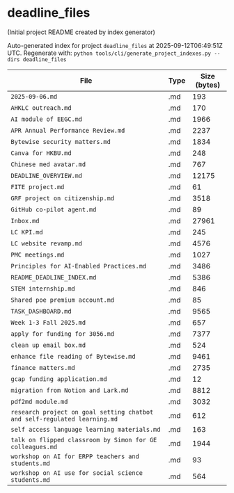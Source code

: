 # deadline_files

(Initial project README created by index generator)


<!-- AUTO_PROJECT_INDEX:START -->
Auto-generated index for project `deadline_files` at 2025-09-12T06:49:51Z UTC.
Regenerate with: `python tools/cli/generate_project_indexes.py --dirs deadline_files`

| File | Type | Size (bytes) |
|------|------|-------------|
| `2025-09-06.md` | .md | 193 |
| `AHKLC outreach.md` | .md | 170 |
| `AI module of EEGC.md` | .md | 1966 |
| `APR Annual Performance Review.md` | .md | 2237 |
| `Bytewise security matters.md` | .md | 1834 |
| `Canva for HKBU.md` | .md | 248 |
| `Chinese med avatar.md` | .md | 767 |
| `DEADLINE_OVERVIEW.md` | .md | 12175 |
| `FITE project.md` | .md | 61 |
| `GRF project on citizenship.md` | .md | 3518 |
| `GitHub co-pilot agent.md` | .md | 89 |
| `Inbox.md` | .md | 27961 |
| `LC KPI.md` | .md | 245 |
| `LC website revamp.md` | .md | 4576 |
| `PMC meetings.md` | .md | 1027 |
| `Principles for AI-Enabled Practices.md` | .md | 3486 |
| `README_DEADLINE_INDEX.md` | .md | 5386 |
| `STEM internship.md` | .md | 846 |
| `Shared poe premium account.md` | .md | 85 |
| `TASK_DASHBOARD.md` | .md | 9565 |
| `Week 1-3 Fall 2025.md` | .md | 657 |
| `apply for funding for 3056.md` | .md | 7377 |
| `clean up email box.md` | .md | 524 |
| `enhance file reading of Bytewise.md` | .md | 9461 |
| `finance matters.md` | .md | 2735 |
| `gcap funding application.md` | .md | 12 |
| `migration from Notion and Lark.md` | .md | 8812 |
| `pdf2md module.md` | .md | 3032 |
| `research project on goal setting chatbot and self-regulated learning.md` | .md | 612 |
| `self access language learning materials.md` | .md | 163 |
| `talk on flipped classroom by Simon for GE colleagues.md` | .md | 1944 |
| `workshop on AI for ERPP teachers and students.md` | .md | 93 |
| `workshop on AI use for social science students.md` | .md | 564 |

<!-- AUTO_PROJECT_INDEX:END -->
